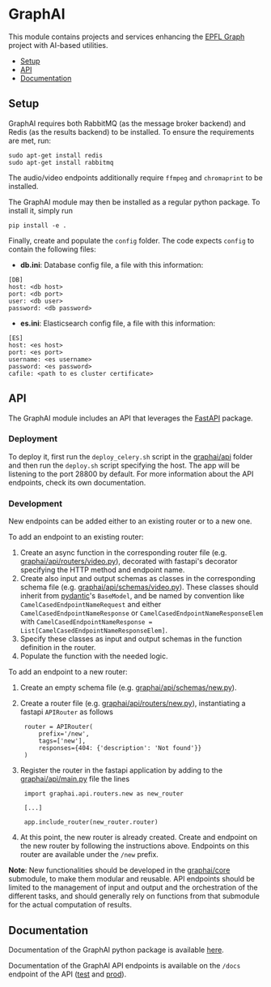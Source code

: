 # GraphAI

This module contains projects and services enhancing the [EPFL Graph](https://www.epfl.ch/education/educational-initiatives/cede/campusanalytics/epfl-graph/) project with AI-based utilities.

* [Setup](#setup)
* [API](#api)
* [Documentation](#documentation)

## Setup
GraphAI requires both RabbitMQ (as the message broker backend) and Redis (as the results backend) to be installed. 
To ensure the requirements are met, run:
```
sudo apt-get install redis
sudo apt-get install rabbitmq
```

The audio/video endpoints additionally require `ffmpeg` and `chromaprint` to be installed.

The GraphAI module may then be installed as a regular python package. To install it, simply run
```
pip install -e .
```

Finally, create and populate the ``config`` folder. The code expects ``config`` to contain the following files:

* **db.ini**: Database config file, a file with this information:
```
[DB]
host: <db host>
port: <db port>
user: <db user>
password: <db password>
```

* **es.ini**: Elasticsearch config file, a file with this information:
```
[ES]
host: <es host>
port: <es port>
username: <es username>
password: <es password>
cafile: <path to es cluster certificate> 
```

## API
The GraphAI module includes an API that leverages the [FastAPI](https://fastapi.tiangolo.com/) package.

### Deployment
To deploy it, first run the ``deploy_celery.sh`` script in the [graphai/api](graphai/api) folder and then run the ``deploy.sh`` script specifying the host. The app will be listening to the port 28800 by default. For more information about the API endpoints, check its own documentation.

### Development
New endpoints can be added either to an existing router or to a new one.

To add an endpoint to an existing router:
1. Create an async function in the corresponding router file (e.g. [graphai/api/routers/video.py](graphai/api/routers/video.py)), decorated with fastapi's decorator specifying the HTTP method and endpoint name.
2. Create also input and output schemas as classes in the corresponding schema file (e.g. [graphai/api/schemas/video.py](graphai/api/schemas/video.py)). These classes should inherit from [pydantic](https://docs.pydantic.dev/)'s ``BaseModel``, and be named by convention like ``CamelCasedEndpointNameRequest`` and either ``CamelCasedEndpointNameResponse`` or ``CamelCasedEndpointNameResponseElem`` with ``CamelCasedEndpointNameResponse = List[CamelCasedEndpointNameResponseElem]``.
3. Specify these classes as input and output schemas in the function definition in the router.
4. Populate the function with the needed logic.

To add an endpoint to a new router:
1. Create an empty schema file (e.g. [graphai/api/schemas/new.py](graphai/api/schemas/new.py)).
2. Create a router file (e.g. [graphai/api/routers/new.py](graphai/api/routers/new.py)), instantiating a fastapi ``APIRouter`` as follows

        router = APIRouter(
            prefix='/new',
            tags=['new'],
            responses={404: {'description': 'Not found'}}
        )
3. Register the router in the fastapi application by adding to the [graphai/api/main.py](graphai/api/main.py) file the lines

        import graphai.api.routers.new as new_router

        [...]

        app.include_router(new_router.router)
4. At this point, the new router is already created. Create and endpoint on the new router by following the instructions above. Endpoints on this router are available under the ``/new`` prefix.

**Note**: New functionalities should be developed in the [graphai/core](graphai/core) submodule, to make them modular and reusable. API endpoints should be limited to the management of input and output and the orchestration of the different tasks, and should generally rely on functions from that submodule for the actual computation of results.

## Documentation
Documentation of the GraphAI python package is available [here](https://epflgraph.github.io/graphai/graphai).

Documentation of the GraphAI API endpoints is available on the ``/docs`` endpoint of the API ([test](http://test-graphai.epfl.ch/docs) and [prod](http://graphai.epfl.ch:28800/docs)).